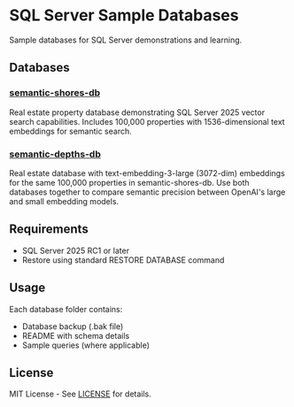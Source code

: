 # SQL Server Sample Databases

Sample databases for SQL Server demonstrations and learning.

## Databases

### [semantic-shores-db](./semantic-shores-db/)
Real estate property database demonstrating SQL Server 2025 vector search capabilities. Includes 100,000 properties with 1536-dimensional text embeddings for semantic search.

### [semantic-depths-db](./semantic-depths-db/)
Real estate database with text-embedding-3-large (3072-dim) embeddings for the same 100,000 properties in semantic-shores-db. Use both databases together to compare semantic precision between OpenAI's large and small embedding models.

## Requirements

- SQL Server 2025 RC1 or later
- Restore using standard RESTORE DATABASE command

## Usage

Each database folder contains:
- Database backup (.bak file)
- README with schema details
- Sample queries (where applicable)

## License

MIT License - See [LICENSE](./LICENSE) for details.
